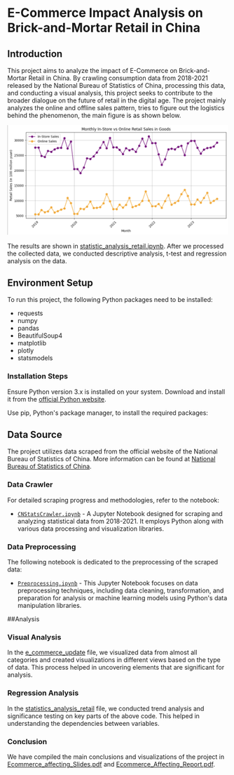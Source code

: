 # E-Commerce Impact Analysis on Brick-and-Mortar Retail in China

## Introduction

This project aims to analyze the impact of E-Commerce on Brick-and-Mortar Retail in China. By crawling consumption data from 2018-2021 released by the National Bureau of Statistics of China, processing this data, and conducting a visual analysis, this project seeks to contribute to the broader dialogue on the future of retail in the digital age.
The project mainly analyzes the online and offline sales pattern, tries to figure out the logistics behind the phenomenon, the main figure is as shown below.

![Camparison of online and offline sales pattern](https://github.com/AdaChen1130/Ecommerce-affecting-brickandmortar-retail/blob/main/img/online_offline_Compare.png)

The results are shown in [statistic_analysis_retail.ipynb](https://github.com/AdaChen1130/Ecommerce-affecting-brickandmortar-retail/blob/main/statistics_analysis_retail.ipynb). After we processed the collected data, we conducted descriptive analysis, t-test and regression analysis on the data.

## Environment Setup

To run this project, the following Python packages need to be installed:

- requests
- numpy
- pandas
- BeautifulSoup4
- matplotlib
- plotly
- statsmodels

### Installation Steps

Ensure Python version 3.x is installed on your system. Download and install it from the [official Python website](https://www.python.org/downloads/).

Use pip, Python's package manager, to install the required packages:

## Data Source

The project utilizes data scraped from the official website of the National Bureau of Statistics of China. More information can be found at [National Bureau of Statistics of China](https://www.stats.gov.cn/english/).

### Data Crawler

For detailed scraping progress and methodologies, refer to the notebook:

- [`CNStatsCrawler.ipynb`](https://github.com/AdaChen1130/Ecommerce-affecting-brickandmortar-retail/blob/main/src/CNStatsCrawler.ipynb) - A Jupyter Notebook designed for scraping and analyzing statistical data from 2018-2021. It employs Python along with various data processing and visualization libraries.

### Data Preprocessing

The following notebook is dedicated to the preprocessing of the scraped data:

- [`Preprocessing.ipynb`](https://github.com/AdaChen1130/Ecommerce-affecting-brickandmortar-retail/blob/main/src/Preprocessing.ipynb) - This Jupyter Notebook focuses on data preprocessing techniques, including data cleaning, transformation, and preparation for analysis or machine learning models using Python's data manipulation libraries.

##Analysis
### Visual Analysis
In the [e_commerce_update](https://github.com/AdaChen1130/Ecommerce-affecting-brickandmortar-retail/blob/main/e_commerce_update.ipynb) file, we visualized data from almost all categories and created visualizations in different views based on the type of data. This process helped in uncovering elements that are significant for analysis.

### Regression Analysis
In the [statistics_analysis_retail](https://github.com/AdaChen1130/Ecommerce-affecting-brickandmortar-retail/blob/main/statistics_analysis_retail.ipynb) file, we conducted trend analysis and significance testing on key parts of the above code. This helped in understanding the dependencies between variables.

### Conclusion
We have compiled the main conclusions and visualizations of the project in [Ecommerce_affecting_Slides.pdf](https://github.com/AdaChen1130/Ecommerce-affecting-brickandmortar-retail/blob/main/Ecommerce_affecting_Slides.pdf) and [Ecommerce_Affecting_Report.pdf](https://github.com/AdaChen1130/Ecommerce-affecting-brickandmortar-retail/blob/main/Ecommerce_Affecting_Report.pdf).

